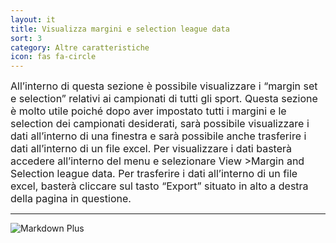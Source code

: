 ```yaml
---
layout: it
title: Visualizza margini e selection league data
sort: 3
category: Altre caratteristiche
icon: fas fa-circle
---
```

<p class="message">
    
</p>

<font size="3">All’interno di questa sezione è possibile visualizzare i “margin set e selection” relativi ai campionati di tutti gli sport. Questa sezione è molto utile poiché dopo aver impostato tutti i margini e le selection dei campionati desiderati, sarà possibile visualizzare i dati all’interno di una finestra e sarà possibile anche trasferire i dati all’interno di un file excel. Per visualizzare i dati basterà accedere all’interno del menu e selezionare View >Margin and Selection league data. Per trasferire i dati all’interno di un file excel, basterà cliccare sul tasto “Export” situato in alto a destra della pagina in questione.</font> 

---

![Markdown Plus]({{site.baseurl}}/public/images/altre-caratteristiche/marg-sel-league-data.png)

